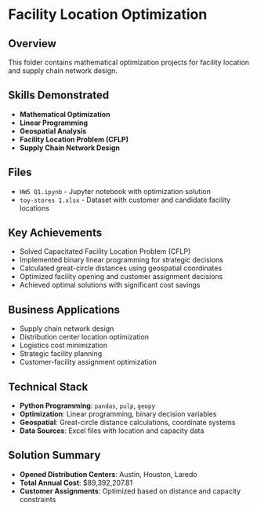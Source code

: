 # Facility Location Optimization

## Overview
This folder contains mathematical optimization projects for facility location and supply chain network design.

## Skills Demonstrated
- **Mathematical Optimization**
- **Linear Programming**
- **Geospatial Analysis**
- **Facility Location Problem (CFLP)**
- **Supply Chain Network Design**

## Files
- `HW5 Q1.ipynb` - Jupyter notebook with optimization solution
- `toy-stores 1.xlsx` - Dataset with customer and candidate facility locations

## Key Achievements
- Solved Capacitated Facility Location Problem (CFLP)
- Implemented binary linear programming for strategic decisions
- Calculated great-circle distances using geospatial coordinates
- Optimized facility opening and customer assignment decisions
- Achieved optimal solutions with significant cost savings

## Business Applications
- Supply chain network design
- Distribution center location optimization
- Logistics cost minimization
- Strategic facility planning
- Customer-facility assignment optimization

## Technical Stack
- **Python Programming**: `pandas`, `pulp`, `geopy`
- **Optimization**: Linear programming, binary decision variables
- **Geospatial**: Great-circle distance calculations, coordinate systems
- **Data Sources**: Excel files with location and capacity data

## Solution Summary
- **Opened Distribution Centers**: Austin, Houston, Laredo
- **Total Annual Cost**: $89,392,207.81
- **Customer Assignments**: Optimized based on distance and capacity constraints
